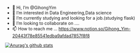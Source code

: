 - 👋 Hi, I’m @GihongYim
- 👀 I’m interested in Data Engineering,Data science
- 🌱 I’m currently studying and looking for a job.(studying flask)
- 💞️ I’m looking to collaborate on ....
- 📫 How to reach me ... https://www.notion.so/Gihong_Yim-20443f78e85541edba9afdad7857f8f8

<!---
GihongYim/GihongYim is a ✨ special ✨ repository because its `README.md` (this file) appears on your GitHub profile.
You can click the Preview link to take a look at your changes.
--->
  [![Anurag's github stats](https://github-readme-stats.vercel.app/api?username=GihongYim)](https://github.com/anuraghazra/github-readme-stats)
